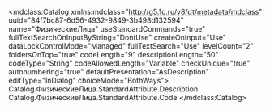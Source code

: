 <?xml version="1.0" encoding="UTF-8"?>
<mdclass:Catalog xmlns:mdclass="http://g5.1c.ru/v8/dt/metadata/mdclass" uuid="84f7bc87-6d56-4932-9849-3b498d132594" name="ФизическиеЛица" useStandardCommands="true" fullTextSearchOnInputByString="DontUse" createOnInput="Use" dataLockControlMode="Managed" fullTextSearch="Use" levelCount="2" foldersOnTop="true" codeLength="9" descriptionLength="50" codeType="String" codeAllowedLength="Variable" checkUnique="true" autonumbering="true" defaultPresentation="AsDescription" editType="InDialog" choiceMode="BothWays">
    <inputByString>Catalog.ФизическиеЛица.StandardAttribute.Description</inputByString>
    <inputByString>Catalog.ФизическиеЛица.StandardAttribute.Code</inputByString>
  <synonym key="ru" value="Физические лица"/>
  <listPresentation key="ru" value="Семейство"/>
  <extendedListPresentation key="ru" value="Семейство"/>
  <producedTypes>
    <objectType typeId="ed08484c-4dc0-4151-8560-a6ba17bef8bb" valueTypeId="85d247a7-419e-46ed-bd39-789e3612f756"/>
    <refType typeId="d6fdaacd-666b-4551-ae07-b5f8c02324b3" valueTypeId="ec47a21f-da5d-4247-8327-f1c8cb8e1e87"/>
    <selectionType typeId="72ede345-0e22-4ac1-86b7-5efd268f0c73" valueTypeId="805f28e8-87bd-4654-918c-029615c25134"/>
    <listType typeId="d9bdffc6-e92e-48f0-8d58-0db8f9e2c74f" valueTypeId="aaf1f9c5-27a0-4af2-8b3f-6c80514bb50d"/>
    <managerType typeId="dd8b259b-0708-4993-969a-74d3d56787ed" valueTypeId="cc3842e0-0826-42a6-aa7b-4fb67efc6ddd"/>
  </producedTypes>
</mdclass:Catalog>
